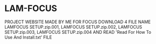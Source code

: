 # LAM-FOCUS
PROJECT WEBSITE MADE BY ME FOR FOCUS
DOWNLOAD 4 FILE NAME LAMFOCUS SETUP.zip.001, LAMFOCUS SETUP.zip.002, LAMFOCUS SETUP.zip.003, LAMFOCUS SETUP.zip.004
AND READ 'Read For How To Use And Install.txt' FILE
